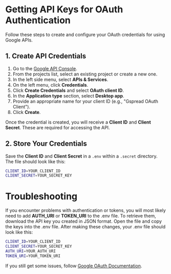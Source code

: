 # Getting API Keys for OAuth Authentication

Follow these steps to create and configure your OAuth credentials for using Google APIs.

## 1. Create API Credentials

1. Go to the [Google API Console](https://console.developers.google.com/).
2. From the projects list, select an existing project or create a new one.
3. In the left side menu, select **APIs & Services**.
4. On the left menu, click **Credentials**.
5. Click **Create Credentials** and select **OAuth client ID**.
6. In the **Application type** section, select **Desktop app**.
7. Provide an appropriate name for your client ID (e.g., "Gspread OAuth Client").
8. Click **Create**.

Once the credential is created, you will receive a **Client ID** and **Client Secret**. These are required for accessing the API.

## 2. Store Your Credentials

Save the **Client ID** and **Client Secret** in a `.env` within a `.secret` directory. The file should look like this:

```bash
CLIENT_ID=YOUR_CLIENT_ID
CLIENT_SECRET=YOUR_SECRET_KEY
```


# Troubleshooting

If you encounter problems with authentication or tokens, you will most likely need to add **AUTH_URI** or **TOKEN_URI** to the .env file. To retrieve them, download the API key you created in JSON format. Open the file and copy the keys into the .env file. After making these changes, your .env file should look like this:

```bash
CLIENT_ID=YOUR_CLIENT_ID
CLIENT_SECRET=YOUR_SECRET_KEY
AUTH_URI=YOUR_AUTH_URI
TOKEN_URI=YOUR_TOKEN_URI
``` 

If you still get some issues, follow [Google OAuth Documentation](https://developers.google.com/identity/protocols/oauth2/).
